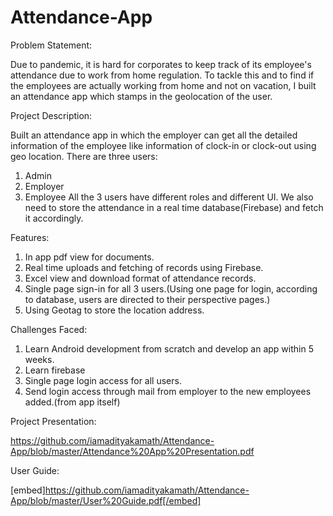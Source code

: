 # Attendance-App


Problem Statement:

Due to pandemic, it is hard for corporates to keep track of its employee's attendance due to work from home regulation. To tackle this and to find if the employees are actually working from home and not on vacation, I built an attendance app which stamps in the geolocation of the user. 

Project Description:

Built an attendance app in which the employer can get all the detailed information of the employee like information of clock-in or clock-out using geo location.  There are three users:
1. Admin
2. Employer
3. Employee
All the 3 users have different roles and different UI. We also need to store the attendance in a real time database(Firebase) and fetch it accordingly.

Features:
1. In app pdf view for documents.
2. Real time uploads and fetching of records using Firebase.
3. Excel view and download format of attendance records.
4. Single page sign-in for all 3 users.(Using one page for login, according to database, users are directed to their perspective pages.)
5. Using Geotag to store the location address.


Challenges Faced:
1.  Learn Android development from scratch and develop an app within 5 weeks.
2.  Learn firebase
3.  Single page login access for all users.
4.  Send login access through mail from employer to the new employees added.(from app itself)



Project Presentation:

https://github.com/iamadityakamath/Attendance-App/blob/master/Attendance%20App%20Presentation.pdf

User Guide:

[embed]https://github.com/iamadityakamath/Attendance-App/blob/master/User%20Guide.pdf[/embed]

